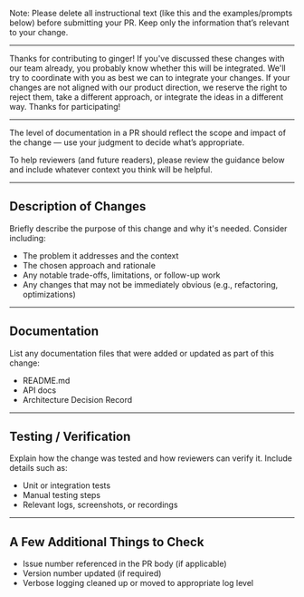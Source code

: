 
Note: Please delete all instructional text (like this and the examples/prompts below) before submitting your PR. Keep only the information that’s relevant to your change.

---

Thanks for contributing to ginger! If you've discussed these changes with our team already, you probably know whether this will be integrated. We'll try to coordinate with you as best we can to integrate your changes. If your changes are not aligned with our product direction, we reserve the right to reject them, take a different approach, or integrate the ideas in a different way. Thanks for participating!

---

The level of documentation in a PR should reflect the scope and impact of the change — use your judgment to decide what’s appropriate.

To help reviewers (and future readers), please review the guidance below and include whatever context you think will be helpful.

---

## Description of Changes

Briefly describe the purpose of this change and why it's needed. Consider including:
- The problem it addresses and the context
- The chosen approach and rationale
- Any notable trade-offs, limitations, or follow-up work
- Any changes that may not be immediately obvious (e.g., refactoring, optimizations)

---

## Documentation

List any documentation files that were added or updated as part of this change:
- README.md 
- API docs
- Architecture Decision Record

---

## Testing / Verification

Explain how the change was tested and how reviewers can verify it. Include details such as:
- Unit or integration tests
- Manual testing steps
- Relevant logs, screenshots, or recordings

---

## A Few Additional Things to Check

- Issue number referenced in the PR body (if applicable)
- Version number updated (if required)
- Verbose logging cleaned up or moved to appropriate log level
